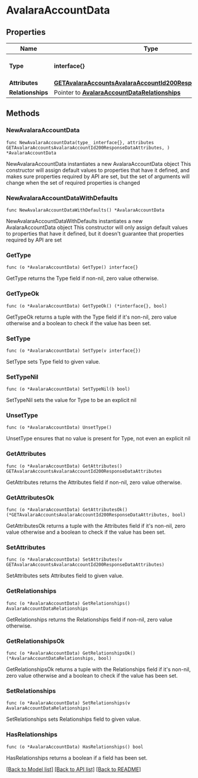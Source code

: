 # AvalaraAccountData

## Properties

Name | Type | Description | Notes
------------ | ------------- | ------------- | -------------
**Type** | **interface{}** | The resource&#39;s type | 
**Attributes** | [**GETAvalaraAccountsAvalaraAccountId200ResponseDataAttributes**](GETAvalaraAccountsAvalaraAccountId200ResponseDataAttributes.md) |  | 
**Relationships** | Pointer to [**AvalaraAccountDataRelationships**](AvalaraAccountDataRelationships.md) |  | [optional] 

## Methods

### NewAvalaraAccountData

`func NewAvalaraAccountData(type_ interface{}, attributes GETAvalaraAccountsAvalaraAccountId200ResponseDataAttributes, ) *AvalaraAccountData`

NewAvalaraAccountData instantiates a new AvalaraAccountData object
This constructor will assign default values to properties that have it defined,
and makes sure properties required by API are set, but the set of arguments
will change when the set of required properties is changed

### NewAvalaraAccountDataWithDefaults

`func NewAvalaraAccountDataWithDefaults() *AvalaraAccountData`

NewAvalaraAccountDataWithDefaults instantiates a new AvalaraAccountData object
This constructor will only assign default values to properties that have it defined,
but it doesn't guarantee that properties required by API are set

### GetType

`func (o *AvalaraAccountData) GetType() interface{}`

GetType returns the Type field if non-nil, zero value otherwise.

### GetTypeOk

`func (o *AvalaraAccountData) GetTypeOk() (*interface{}, bool)`

GetTypeOk returns a tuple with the Type field if it's non-nil, zero value otherwise
and a boolean to check if the value has been set.

### SetType

`func (o *AvalaraAccountData) SetType(v interface{})`

SetType sets Type field to given value.


### SetTypeNil

`func (o *AvalaraAccountData) SetTypeNil(b bool)`

 SetTypeNil sets the value for Type to be an explicit nil

### UnsetType
`func (o *AvalaraAccountData) UnsetType()`

UnsetType ensures that no value is present for Type, not even an explicit nil
### GetAttributes

`func (o *AvalaraAccountData) GetAttributes() GETAvalaraAccountsAvalaraAccountId200ResponseDataAttributes`

GetAttributes returns the Attributes field if non-nil, zero value otherwise.

### GetAttributesOk

`func (o *AvalaraAccountData) GetAttributesOk() (*GETAvalaraAccountsAvalaraAccountId200ResponseDataAttributes, bool)`

GetAttributesOk returns a tuple with the Attributes field if it's non-nil, zero value otherwise
and a boolean to check if the value has been set.

### SetAttributes

`func (o *AvalaraAccountData) SetAttributes(v GETAvalaraAccountsAvalaraAccountId200ResponseDataAttributes)`

SetAttributes sets Attributes field to given value.


### GetRelationships

`func (o *AvalaraAccountData) GetRelationships() AvalaraAccountDataRelationships`

GetRelationships returns the Relationships field if non-nil, zero value otherwise.

### GetRelationshipsOk

`func (o *AvalaraAccountData) GetRelationshipsOk() (*AvalaraAccountDataRelationships, bool)`

GetRelationshipsOk returns a tuple with the Relationships field if it's non-nil, zero value otherwise
and a boolean to check if the value has been set.

### SetRelationships

`func (o *AvalaraAccountData) SetRelationships(v AvalaraAccountDataRelationships)`

SetRelationships sets Relationships field to given value.

### HasRelationships

`func (o *AvalaraAccountData) HasRelationships() bool`

HasRelationships returns a boolean if a field has been set.


[[Back to Model list]](../README.md#documentation-for-models) [[Back to API list]](../README.md#documentation-for-api-endpoints) [[Back to README]](../README.md)


